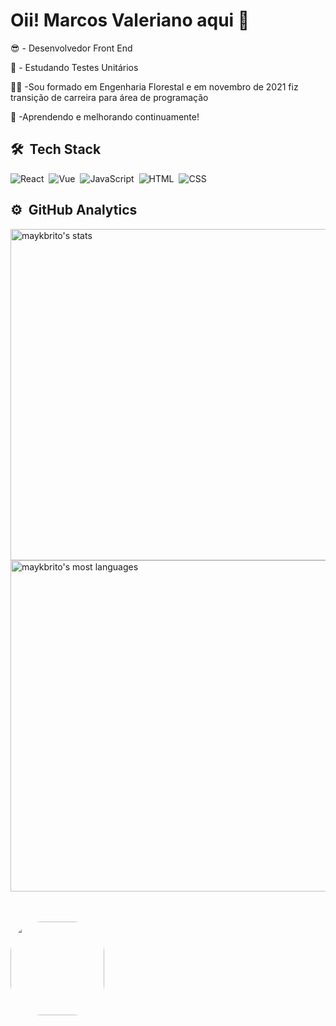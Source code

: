 # Oii! Marcos Valeriano aqui 🤘

😎 - Desenvolvedor Front End 

🧐 - Estudando Testes Unitários

👨‍💻 -Sou formado em Engenharia Florestal e em novembro de 2021 fiz transição de carreira para área de programação 

🤲 -Aprendendo e melhorando continuamente!
<br>
## 🛠 &nbsp;Tech Stack

![React](https://img.shields.io/badge/-ReactJs-61DAFB?logo=react&logoColor=white&style=flat)&nbsp;
![Vue](https://img.shields.io/badge/Vue.js-35495E?style=flat&logo=vuedotjs&logoColor=4FC08D)&nbsp;
![JavaScript](https://img.shields.io/badge/-JavaScript-05122A?style=flat&logo=javascript)&nbsp;
![HTML](https://img.shields.io/badge/-HTML-05122A?style=flat&logo=HTML5)&nbsp;
![CSS](https://img.shields.io/badge/-CSS-05122A?style=flat&logo=CSS3&logoColor=1572B6)&nbsp;
<br>
## ⚙️ &nbsp;GitHub Analytics

<p align="left">
<img width="530em" src="https://github-readme-stats.vercel.app/api?username=marcosfov&show_icons=true&theme=vision-friendly-dark" alt="maykbrito's stats"/>
<img width="530em" src="https://github-readme-stats.vercel.app/api/top-langs/?username=marcosfov&layout=compact&theme=vision-friendly-dark" alt="maykbrito's most languages"/>
</p>
<br>
<div style="display: inline_block"><br>
  <img align="left" alt="" height="150" style="border-radius:50px;" src="https://images.app.goo.gl/9uN8vPbkG3CYx2gu6?width=676&height=676">
</div>
